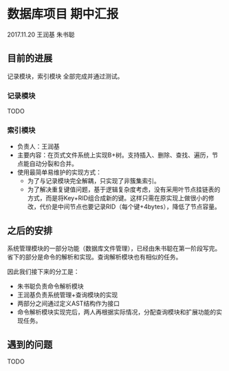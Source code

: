 # 数据库项目 期中汇报

2017.11.20 王润基 朱书聪

## 目前的进展

记录模块，索引模块 全部完成并通过测试。

### 记录模块

TODO

### 索引模块

* 负责人：王润基
* 主要内容：在页式文件系统上实现B+树。支持插入、删除、查找、遍历，节点能自动分裂和合并。
* 使用最简单易维护的实现方式：
  * 为了与记录模块完全解耦，只实现了非簇集索引。
  * 为了解决重复键值问题，基于逻辑复杂度考虑，没有采用叶节点挂链表的方式，而是将Key+RID组合成新的键。这样只需在原实现上做很小的修改，代价是中间节点也要记录RID（每个键+4bytes），降低了节点容量。

## 之后的安排

系统管理模块的一部分功能（数据库文件管理），已经由朱书聪在第一阶段写完。省下的部分是命令的解析和实现。查询解析模块也有相似的任务。

因此我们接下来的分工是：

* 朱书聪负责命令解析模块
* 王润基负责系统管理+查询模块的实现
* 两部分之间通过定义AST结构作为接口
* 命令解析模块实现完后，两人再根据实际情况，分配查询模块和扩展功能的实现任务。

## 遇到的问题

TODO